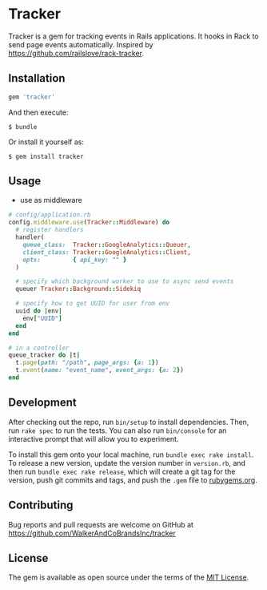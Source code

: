 # Tracker

Tracker is a gem for tracking events in Rails applications. It hooks in Rack to send page events automatically. Inspired by https://github.com/railslove/rack-tracker.

## Installation

```ruby
gem 'tracker'
```

And then execute:

    $ bundle

Or install it yourself as:

    $ gem install tracker

## Usage

* use as middleware

```ruby
# config/application.rb
config.middleware.use(Tracker::Middleware) do
  # register handlers
  handler(
    queue_class:  Tracker::GoogleAnalytics::Queuer,
    client_class: Tracker::GoogleAnalytics::Client,
    opts:         { api_key: "" }
  )

  # specify which background worker to use to async send events
  queuer Tracker::Background::Sidekiq

  # specify how to get UUID for user from env
  uuid do |env|
    env["UUID"]
  end
end

# in a controller
queue_tracker do |t|
  t.page(path: "/path", page_args: {a: 1})
  t.event(name: "event_name", event_args: {a: 2})
end
```

## Development

After checking out the repo, run `bin/setup` to install dependencies. Then, run `rake spec` to run the tests. You can also run `bin/console` for an interactive prompt that will allow you to experiment.

To install this gem onto your local machine, run `bundle exec rake install`. To release a new version, update the version number in `version.rb`, and then run `bundle exec rake release`, which will create a git tag for the version, push git commits and tags, and push the `.gem` file to [rubygems.org](https://rubygems.org).

## Contributing

Bug reports and pull requests are welcome on GitHub at https://github.com/WalkerAndCoBrandsInc/tracker

## License

The gem is available as open source under the terms of the [MIT License](http://opensource.org/licenses/MIT).
